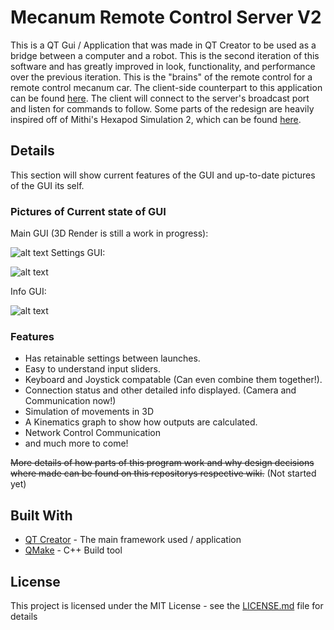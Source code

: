 # Mecanum Remote Control Server V2

This is a QT Gui / Application that was made in QT Creator to be used as a bridge between a computer and a robot. This is the second iteration of this software and has greatly improved in look, functionality, and performance over the previous iteration. This is the "brains" of the remote control for a remote control mecanum car. The client-side counterpart to this application can be found [here](https://github.com/baxtrax/QT-Remote-Control-Client_V2). The client will connect to the server's broadcast port and listen for commands to follow. Some parts of the redesign are heavily inspired off of Mithi's Hexapod Simulation 2, which can be found [here](https://github.com/mithi/hexapod).

## Details

This section will show current features of the GUI and up-to-date pictures of the GUI its self.

### Pictures of Current state of GUI
Main GUI (3D Render is still a work in progress):

![alt text](https://github.com/baxtrax/QT-Remote-Control-Server_V2/blob/master/GUI-PIC/Showcase.gif)
Settings GUI:

![alt text](https://github.com/baxtrax/QT-Remote-Control-Server_V2/blob/master/GUI-PIC/RemoteControlV2_2.PNG)

Info GUI:

![alt text](https://github.com/baxtrax/QT-Remote-Control-Server_V2/blob/master/GUI-PIC/RemoteControlV2_3.PNG)

### Features
* Has retainable settings between launches.
* Easy to understand input sliders.
* Keyboard and Joystick compatable (Can even combine them together!).
* Connection status and other detailed info displayed. (Camera and Communication now!)
* Simulation of movements in 3D
* A Kinematics graph to show how outputs are calculated.
* Network Control Communication
* and much more to come!

~~More details of how parts of this program work and why design decisions where made can be found on this repositorys respective wiki.~~ (Not started yet)

## Built With

* [QT Creator](https://www.qt.io/download) - The main framework used / application
* [QMake](https://doc.qt.io/archives/3.3/qmake-manual-2.html) - C++ Build tool

## License

This project is licensed under the MIT License - see the [LICENSE.md](LICENSE.md) file for details
